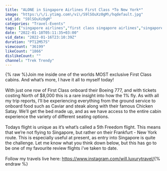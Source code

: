```yaml
---
title: "ALONE in Singapore Airlines First Class *To New York*"
image: "https:\/\/i.ytimg.com\/vi\/S9lSOuXz0gM\/hqdefault.jpg"
vid_id: "S9lSOuXz0gM"
categories: "Travel-Events"
tags: ["singapore airlines","first class singapore airlines","singapore airlines flight"]
date: "2022-01-18T05:11:35+03:00"
vid_date: "2022-01-16T23:10:39Z"
duration: "PT12M57S"
viewcount: "36199"
likeCount: "1866"
dislikeCount: ""
channel: "Trek Trendy"
---
```

{% raw %}Join me inside one of the worlds MOST exclusive First Class cabins. And what’s more, I have it all to myself today! <br /><br />With just one row of First Class onboard their Boeing 777, and with tickets costing North of $8,000 this is a rare insight into how the 1% fly. As with all my trip reports, I’ll be experiencing everything from the ground service to onboard food such as Caviar and steak along with their famous Chicken Satay. We’ll get the bed made up, and as we have access to the entire cabin experience the variety of different seating options. <br /><br />Todays flight is unique as it’s what’s called a 5th Freedom flight. This means that we’re not flying to Singapore, but rather on their Frankfurt - New York route. This is especially useful at present, as entry into Singapore is quite the challenge. Let me know what you think down below, but this has go to be one of my favourite review flights i've taken to date. <br /><br />Follow my travels live here: <a rel="nofollow" target="blank" href="https://www.instagram.com/will.luxurytravel/">https://www.instagram.com/will.luxurytravel/</a>{% endraw %}
